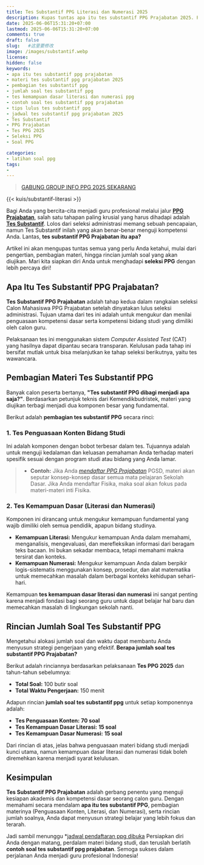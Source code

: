```yaml
---
title: Tes Substantif PPG Literasi dan Numerasi 2025
description: Kupas tuntas apa itu tes substantif PPG Prajabatan 2025. Pahami pembagian materi, jumlah soal literasi, numerasi, dan penguasaan konten untuk lolos seleksi.
date: 2025-06-06T15:31:20+07:00
lastmod: 2025-06-06T15:31:20+07:00
comments: true
draft: false 
slug:   #这里要修改
image: /images/substantif.webp
license: 
hidden: false
keywords: 
- apa itu tes substantif ppg prajabatan
- materi tes substantif ppg prajabatan 2025
- pembagian tes substantif ppg
- jumlah soal tes substantif ppg
- tes kemampuan dasar literasi dan numerasi ppg
- contoh soal tes substantif ppg prajabatan
- tips lulus tes substantif ppg
- jadwal tes substantif ppg prajabatan 2025
- Tes Substantif
- PPG Prajabatan
- Tes PPG 2025
- Seleksi PPG
- Soal PPG

categories:
- latihan soal ppg
tags:
- 
---
```



> <a href="https://chat.whatsapp.com/CxtsSVXqIw4IUdnxAor0of" class="button add-to-cart">GABUNG GROUP INFO PPG 2025 SEKARANG</a>  



{{< kuis/substantif-literasi >}}

Bagi Anda yang bercita-cita menjadi guru profesional melalui jalur **[PPG Prajabatan](/cara-daftar-ppg-prajab-2025/)**, salah satu tahapan paling krusial yang harus dihadapi adalah **[Tes Substantif](/kuis/test-substantif-ppg/)**. Lolos dari seleksi administrasi memang sebuah pencapaian, namun Tes Substantif inilah yang akan benar-benar menguji kompetensi Anda. Lantas, **tes substantif PPG Prajabatan itu apa?**

Artikel ini akan mengupas tuntas semua yang perlu Anda ketahui, mulai dari pengertian, pembagian materi, hingga rincian jumlah soal yang akan diujikan. Mari kita siapkan diri Anda untuk menghadapi **seleksi PPG** dengan lebih percaya diri!

## Apa Itu Tes Substantif PPG Prajabatan?

**Tes Substantif PPG Prajabatan** adalah tahap kedua dalam rangkaian seleksi Calon Mahasiswa PPG Prajabatan setelah dinyatakan lulus seleksi administrasi. Tujuan utama dari tes ini adalah untuk mengukur dan menilai penguasaan kompetensi dasar serta kompetensi bidang studi yang dimiliki oleh calon guru.

Pelaksanaan tes ini menggunakan sistem *Computer Assisted Test* (CAT) yang hasilnya dapat dipantau secara transparan. Kelulusan pada tahap ini bersifat mutlak untuk bisa melanjutkan ke tahap seleksi berikutnya, yaitu tes wawancara.

## Pembagian Materi Tes Substantif PPG

Banyak calon peserta bertanya, **"Tes substantif PPG dibagi menjadi apa saja?"**. Berdasarkan petunjuk teknis dari Kemendikbudristek, materi yang diujikan terbagi menjadi dua komponen besar yang fundamental.

Berikut adalah **pembagian tes substantif PPG** secara rinci:

### 1. Tes Penguasaan Konten Bidang Studi

Ini adalah komponen dengan bobot terbesar dalam tes. Tujuannya adalah untuk menguji kedalaman dan keluasan pemahaman Anda terhadap materi spesifik sesuai dengan program studi atau bidang yang Anda lamar.

>* **Contoh:** Jika Anda *[mendaftar PPG Prajabatan](/cara-daftar-ppg-prajab-2025/)* PGSD, materi akan seputar konsep-konsep dasar semua mata pelajaran Sekolah Dasar. Jika Anda mendaftar Fisika, maka soal akan fokus pada materi-materi inti Fisika.

### 2. Tes Kemampuan Dasar (Literasi dan Numerasi)

Komponen ini dirancang untuk mengukur kemampuan fundamental yang wajib dimiliki oleh semua pendidik, apapun bidang studinya.

* **Kemampuan Literasi:** Mengukur kemampuan Anda dalam memahami, menganalisis, mengevaluasi, dan merefleksikan informasi dari beragam teks bacaan. Ini bukan sekadar membaca, tetapi memahami makna tersirat dan konteks.
* **Kemampuan Numerasi:** Mengukur kemampuan Anda dalam berpikir logis-sistematis menggunakan konsep, prosedur, dan alat matematika untuk memecahkan masalah dalam berbagai konteks kehidupan sehari-hari.

Kemampuan **tes kemampuan dasar literasi dan numerasi** ini sangat penting karena menjadi fondasi bagi seorang guru untuk dapat belajar hal baru dan memecahkan masalah di lingkungan sekolah nanti.

## Rincian Jumlah Soal Tes Substantif PPG

Mengetahui alokasi jumlah soal dan waktu dapat membantu Anda menyusun strategi pengerjaan yang efektif. **Berapa jumlah soal tes substantif PPG Prajabatan?**

Berikut adalah rinciannya berdasarkan pelaksanaan **Tes PPG 2025** dan tahun-tahun sebelumnya:

* **Total Soal:** 100 butir soal
* **Total Waktu Pengerjaan:** 150 menit

Adapun rincian **jumlah soal tes substantif ppg** untuk setiap komponennya adalah:

* **Tes Penguasaan Konten:** **70 soal**
* **Tes Kemampuan Dasar Literasi:** **15 soal**
* **Tes Kemampuan Dasar Numerasi:** **15 soal**

Dari rincian di atas, jelas bahwa penguasaan materi bidang studi menjadi kunci utama, namun kemampuan dasar literasi dan numerasi tidak boleh diremehkan karena menjadi syarat kelulusan.

## Kesimpulan

**Tes Substantif PPG Prajabatan** adalah gerbang penentu yang menguji kesiapan akademis dan kompetensi dasar seorang calon guru. Dengan memahami secara mendalam **apa itu tes substantif PPG**, pembagian materinya (Penguasaan Konten, Literasi, dan Numerasi), serta rincian jumlah soalnya, Anda dapat menyusun strategi belajar yang lebih fokus dan terarah.

Jadi sambil menunggu *[jadwal pendaftaran ppg dibuka](/jadwal-ppg-2025-kapan-dibuka/) Persiapkan diri Anda dengan matang, perdalam materi bidang studi, dan teruslah berlatih **contoh soal tes substantif ppg prajabatan**. Semoga sukses dalam perjalanan Anda menjadi guru profesional Indonesia!


